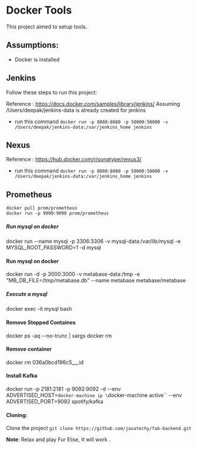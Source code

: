 # Docker Tools
This project aimed to setup tools.

Assumptions:
-----------------------------
 * Docker is installed

Jenkins
-----------------------------
Follow these steps to run this project:

Reference : https://docs.docker.com/samples/library/jenkins/
Assuming /Users/deepak/jenkins-data is already created for jenkins
 * run this command `docker run -p 8080:8080 -p 50000:50000 -v /Users/deepak/jenkins-data:/var/jenkins_home jenkins`

Nexus
-----------------------------

Reference : https://hub.docker.com/r/sonatype/nexus3/
 * run this command `docker run -p 8080:8080 -p 50000:50000 -v /Users/deepak/jenkins-data:/var/jenkins_home jenkins`

Prometheus
------------------
```
docker pull prom/prometheus
docker run -p 9090:9090 prom/prometheus
```
##### Run mysql on docker
docker run --name mysql -p 3306:3306 -v mysql-data:/var/lib/mysql -e MYSQL_ROOT_PASSWORD=1 -d mysql

#### Run mysql on docker
docker run -d -p 3000:3000 -v metabase-data:/tmp -e "MB_DB_FILE=/tmp/metabase.db" --name metabase metabase/metabase

##### Execute a mysql
docker exec -it mysql bash

#### Remove Stopped Containes
docker ps -aq --no-trunc | xargs docker rm

#### Remove container
docker rm 036a0bcd196c5___id


#### Install Kafka
docker run -p 2181:2181 -p 9092:9092 -d --env ADVERTISED_HOST=`docker-machine ip \`docker-machine active\`` --env ADVERTISED_PORT=9092 spotify/kafka


#### Cloning:
Clone the project `git clone https://github.com/javatechy/fab-backend.git`

**Note**: Relax and play Fur Elise, It will work  .
